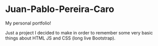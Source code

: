 # Juan-Pablo-Pereira-Caro

My personal portfolio!

Just a project I decided to make in order to remember some very basic things about HTML JS and CSS (long live Bootstrap).
